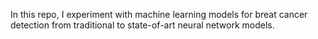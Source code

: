 In this repo, I experiment with machine learning models for breat cancer detection from traditional to state-of-art neural network models. 
